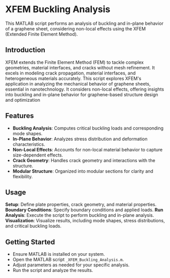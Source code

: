 # XFEM Buckling Analysis

This MATLAB script performs an analysis of buckling and in-plane behavior of a graphene sheet, considering non-local effects using the XFEM (Extended Finite Element Method). 

## Introduction
XFEM extends the Finite Element Method (FEM) to tackle complex geometries, material interfaces, and cracks without mesh refinement. It excels in modeling crack propagation, material interfaces, and heterogeneous materials accurately. This script explores XFEM's application in analyzing the mechanical behavior of graphene sheets, essential in nanotechnology. It considers non-local effects, offering insights into buckling and in-plane behavior for graphene-based structure design and optimization
## Features
- **Buckling Analysis**: Computes critical buckling loads and corresponding mode shapes.
- **In-Plane Behavior**: Analyzes stress distribution and deformation characteristics.
- **Non-Local Effects**: Accounts for non-local material behavior to capture size-dependent effects.
- **Crack Geometry**: Handles crack geometry and interactions with the structure.
- **Modular Structure**: Organized into modular sections for clarity and flexibility.

## Usage
**Setup**: Define plate properties, crack geometry, and material properties.
**Boundary Conditions**: Specify boundary conditions and applied loads.
**Run Analysis**: Execute the script to perform buckling and in-plane analysis.
**Visualization**: Visualize results, including mode shapes, stress distributions, and critical buckling loads.

## Getting Started
- Ensure MATLAB is installed on your system.
- Open the MATLAB script `_XFEM_Buckling_Analysis.m`.
- Adjust parameters as needed for your specific analysis.
- Run the script and analyze the results.

